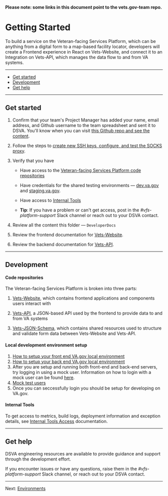 __Please note: some links in this document point to the vets.gov-team repo.__

# Getting Started


To build a service on the Veteran-facing Services Platform, which can be anything from a digital form to a map-based facility locator, developers will create a Frontend experience in React on Vets-Website, and connect it to an Integration on Vets-API, which manages the data flow to and from VA systems.

<hr>

* [Get started](#get-started)
* [Development](#development)
* [Get help](#get-help)

<hr>

## Get started

1. Confirm that your team's Project Manager has added your name, email address, and Github username to the team spreadsheet and sent it to DSVA. You'll know when you can visit [this Github repo and see the content](https://github.com/department-of-veterans-affairs/va.gov-team/).

1. Follow the steps to [create new SSH keys, configure, and test the SOCKS proxy](https://github.com/department-of-veterans-affairs/va.gov-team/blob/master/platform/working-with-vsp/onboarding/request-access-to-tools.md#additional-onboarding-steps-for-developers).

1. Verify that you have

    * Have access to the [Veteran-facing Services Platform code repositories](#code-repositories)

    * Have credentials for the shared testing environments &mdash;  [dev.va.gov](https://dev.va.gov) and [staging.va.gov](https://staging.va.gov).

    * Have access to [Internal Tools](https://github.com/department-of-veterans-affairs/va.gov-team/blob/master/platform/working-with-vsp/onboarding/request-access-to-tools.md)

    * **Tip**: If you have a problem or can't get access, post in the *#vfs-platform-support* Slack channel or reach out to your DSVA contact.

1. Review all the content this folder &mdash; ```DeveloperDocs```

1. Review the frontend documentation for [Vets-Website](vets-website/README.md).

1. Review the backend documentation for [Vets-API](backend/README.md).

<hr>

## Development

#### Code repositories

The Veteran-facing Services Platform is broken into three parts:

1. [Vets-Website](https://github.com/department-of-veterans-affairs/vets-website), which contains frontend applications and components users interact with

1. [Vets-API](https://github.com/department-of-veterans-affairs/vets-api), a JSON-based API used by the frontend to provide data to and from VA systems

1. [Vets-JSON-Schema](https://github.com/department-of-veterans-affairs/vets-json-schema), which contains shared resources used to structure and validate form data between Vets-Website and Vets-API.

#### Local development environment setup

1. [How to setup your front end VA.gov local environment](https://department-of-veterans-affairs.github.io/veteran-facing-services-tools/getting-started)
1. [How to setup your back end VA.gov local environment](https://github.com/department-of-veterans-affairs/vets-api)
1. After you are setup and running both front-end and back-end servers, try logging in using a mock user. Information on how to login with a mock user can be found [here](https://github.com/department-of-veterans-affairs/vets.gov-team/blob/2d03fbabafe9c4840596e6687795a1906e4596ec/Administrative/Accessing-Staging.md).
1. [Mock test users](https://github.com/department-of-veterans-affairs/vets-api-mockdata/blob/master/mock_data_table.md)
1. Once you can seccessfully login you should be setup for developing on VA.gov.

#### Internal Tools

To get access to metrics, build logs, deployment information and exception details, see [Internal Tools Access](https://github.com/department-of-veterans-affairs/va.gov-team/blob/master/platform/working-with-vsp/onboarding/request-access-to-tools.md) documentation.

<hr>

## Get help

DSVA engineering resources are available to provide guidance and support through the development effort.

If you encounter issues or have any questions, raise them in the *#vfs-platform-support* Slack channel, or reach out to your DSVA contact.

<hr>

Next: [Environments](https://github.com/department-of-veterans-affairs/va.gov-vfs-teams/blob/master/DeveloperDocs/environments.md)

<!-- This goes back to va.gov-vfs-teams repo.  Will keep initial page in va.gov-team repo, but will redirect users to vfs-teams repo for next pages until all pages are moved over. 
Back: [Developer Docs Introduction](https://github.com/department-of-veterans-affairs/va.gov-vfs-teams/blob/master/DeveloperDocs/README.md)-->
